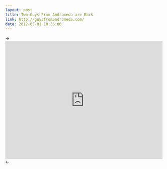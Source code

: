 ```yaml
---
layout: post
title: Two Guys From Andromeda are Back
link: http://guysfromandromeda.com/
date: 2012-05-01 10:35:00
---
```

<!--more-->
-><iframe src="http://player.vimeo.com/video/40360917" width="500" height="375" frameborder="0" webkitAllowFullScreen mozallowfullscreen allowFullScreen></iframe><-

